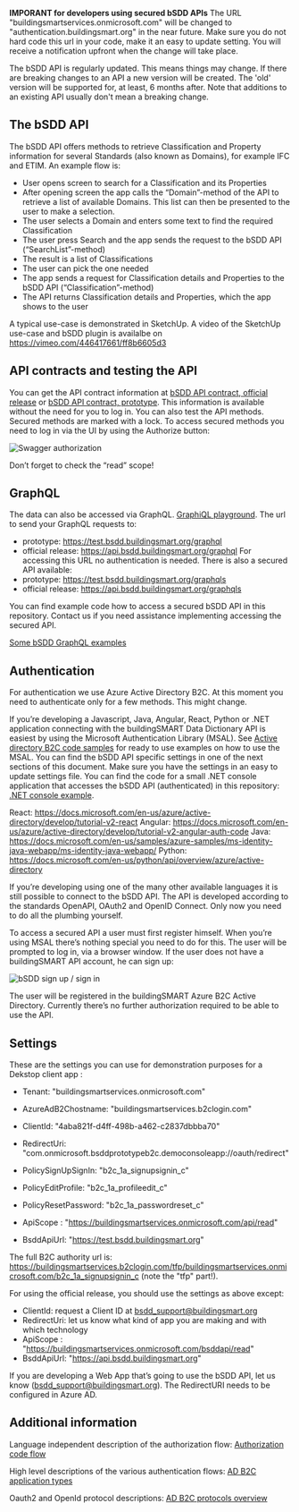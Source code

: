 
**IMPORANT for developers using secured bSDD APIs** The URL "buildingsmartservices.onmicrosoft.com" will be changed to "authentication.buildingsmart.org" in the near future. Make sure you do not hard code this url in your code, make it an easy to update setting. You will receive a notification upfront when the change will take place.


The bSDD API is regularly updated. This means things may change. If there are breaking changes to an API a new version will be created. The 'old' version will be supported for, at least, 6 months after. Note that additions to an existing API usually don't mean a breaking change.


## The bSDD API
The bSDD API offers methods to retrieve Classification and Property information for several Standards (also known as Domains), for example IFC and ETIM.
An example flow is:
* User opens screen to search for a Classification and its Properties
* After opening screen the app calls the “Domain”-method of the API to retrieve a list of available Domains. This list can then be presented to the user to make a selection.
* The user selects a Domain and enters some text to find the required Classification
* The user press Search and the app sends the request to the bSDD API (“SearchList”-method)
* The result is a list of Classifications
* The user can pick the one needed
* The app sends a request for Classification details and Properties to the bSDD API (“Classification”-method)
* The API returns Classification details and Properties, which the app shows to the user

A typical use-case is demonstrated in SketchUp. A video of the SketchUp use-case and bSDD plugin is availalbe on https://vimeo.com/446417661/ff8b6605d3

## API contracts and testing the API
You can get the API contract information at [bSDD API contract, official release](https://app.swaggerhub.com/apis/buildingSMART/Dictionaries/v1) or [bSDD API contract, prototype](https://test.bsdd.buildingsmart.org/swagger). This information is available without the need for you to log in. You can also test the API methods. Secured methods are marked with a lock. To access secured methods you need to log in via the UI by using the Authorize button:

![Swagger authorization](https://bsddprototype2020.blob.core.windows.net/public/images/swagger-authorize2.png)

Don’t forget to check the “read” scope!

## GraphQL
The data can also be accessed via GraphQL.
[GraphiQL playground](https://test.bsdd.buildingsmart.org/graphiql).
The url to send your GraphQL requests to:
- prototype: https://test.bsdd.buildingsmart.org/graphql
- official release: https://api.bsdd.buildingsmart.org/graphql
For accessing this URL no authentication is needed. There is also a secured API available:
- prototype: https://test.bsdd.buildingsmart.org/graphqls
- official release: https://api.bsdd.buildingsmart.org/graphqls

You can find example code how to access a secured bSDD API in this repository. Contact us if you need assistance implementing accessing the secured API.


[Some bSDD GraphQL examples](https://github.com/buildingSMART/bSDD/blob/master/Source%20code%20examples/GraphQL/bSDD%20and%20GraphQL.md)

## Authentication
For authentication we use Azure Active Directory B2C.
At this moment you need to authenticate only for a few methods. This might change.

If you’re developing a Javascript, Java, Angular, React, Python or .NET application connecting with the buildingSMART Data Dictionary API is easiest by using the Microsoft Authentication Library (MSAL).
See [Active directory B2C code samples](https://docs.microsoft.com/en-us/azure/active-directory-b2c/code-samples) for ready to use examples on how to use the MSAL. You can find the bSDD API specific settings in one of the next sections of this document. Make sure you have the settings in an easy to update settings file. 
You can find the code for a small .NET console application that accesses the bSDD API (authenticated) in this repository: [.NET console example](https://github.com/buildingSMART/bSDD/tree/master/Source%20code%20examples/CSharp-Client-Console-Demo).

React: https://docs.microsoft.com/en-us/azure/active-directory/develop/tutorial-v2-react
Angular: https://docs.microsoft.com/en-us/azure/active-directory/develop/tutorial-v2-angular-auth-code
Java: https://docs.microsoft.com/en-us/samples/azure-samples/ms-identity-java-webapp/ms-identity-java-webapp/ 
Python: https://docs.microsoft.com/en-us/python/api/overview/azure/active-directory 

If you’re developing using one of the many other available languages it is still possible to connect to the bSDD API. The API is developed according to the standards OpenAPI, OAuth2 and OpenID Connect. Only now you need to do all the plumbing yourself.

To access a secured API a user must first register himself. When you’re using MSAL there’s nothing special you need to do for this. The user will be prompted to log in, via a browser window. If the user does not have a buildingSMART API account, he can sign up:

![bSDD sign up / sign in](https://bsddprototype2020.blob.core.windows.net/public/images/bs-signupsignin.png)

The user will be registered in the buildingSMART Azure B2C Active Directory.
Currently there’s no further authorization required to be able to use the API.

## Settings
These are the settings you can use for demonstration purposes for a Dekstop client app :
* Tenant: "buildingsmartservices.onmicrosoft.com"
* AzureAdB2Chostname: "buildingsmartservices.b2clogin.com"
* ClientId: "4aba821f-d4ff-498b-a462-c2837dbbba70"
* RedirectUri: "com.onmicrosoft.bsddprototypeb2c.democonsoleapp://oauth/redirect"
* PolicySignUpSignIn: "b2c_1a_signupsignin_c"
* PolicyEditProfile: "b2c_1a_profileedit_c"
* PolicyResetPassword: "b2c_1a_passwordreset_c"

* ApiScope : "https://buildingsmartservices.onmicrosoft.com/api/read"
* BsddApiUrl: "https://test.bsdd.buildingsmart.org"

The full B2C authority url is: https://buildingsmartservices.b2clogin.com/tfp/buildingsmartservices.onmicrosoft.com/b2c_1a_signupsignin_c (note the "tfp" part!).

For using the official release, you should use the settings as above except:
* ClientId: request a Client ID at bsdd_support@buildingsmart.org
* RedirectUri: let us know what kind of app you are making and with which technology
* ApiScope : "https://buildingsmartservices.onmicrosoft.com/bsddapi/read"
* BsddApiUrl: "https://api.bsdd.buildingsmart.org"


If you are developing a Web App that’s going to use the bSDD API, let us know (bsdd_support@buildingsmart.org). The RedirectURI needs to be configured in Azure AD.

## Additional information
Language independent description of the authorization flow: [Authorization code flow](https://docs.microsoft.com/en-us/azure/active-directory-b2c/authorization-code-flow)

High level descriptions of the various authentication flows: [AD B2C application types](https://docs.microsoft.com/en-us/azure/active-directory-b2c/application-types)

Oauth2 and OpenId protocol descriptions: [AD B2C protocols overview](https://docs.microsoft.com/en-us/azure/active-directory-b2c/protocols-overview)

